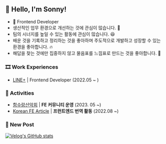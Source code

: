 ## 👻 Hello, I'm Sonny!

- 🌱 Frontend Developer
- 생산적인 업무 환경으로 개선하는 것에 관심이 많습니다. 🥊
- 팀의 시너지를 높일 수 있는 활동에 관심이 많습니다. 😆
- 배운 것을 기록하고 정리하는 것을 좋아하며 주도적으로 개발하고 성장할 수 있는 환경을 좋아합니다. 🔥
- 해답을 찾는 것에만 집중하지 않고 물음표를 느낌표로 만드는 것을 좋아합니다. 🤔

### 🎞 Work Experiences

- [LINE+](https://linepluscorp.com/) | Frontend Developer (2022.05 ~ )

### 🚀 Activities
- [함수랑산악회](https://github.com/hamsurang) | **FE 커뮤니티 운영**  (2023. 05 ~)
- [Korean FE Article](https://kofearticle.substack.com/) | **프런트엔드 번역 활동** (2022.08 ~)

### 📝 New Post

[![Velog's GitHub stats](https://velog-readme-stats.vercel.app/api?name=surim014)](https://velog.io/@surim014)
